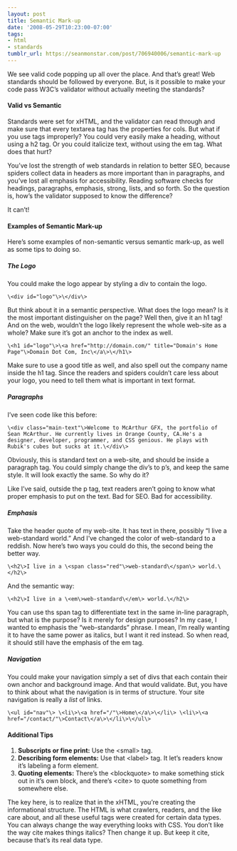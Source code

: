 ```yaml
---
layout: post
title: Semantic Mark-up
date: '2008-05-29T10:23:00-07:00'
tags:
- html
- standards
tumblr_url: https://seanmonstar.com/post/706940006/semantic-mark-up
---
```

We see valid code popping up all over the place. And that’s great! Web standards should be followed by everyone. But, is it possible to make your code pass W3C’s validator without actually meeting the standards?

#### Valid vs Semantic

Standards were set for xHTML, and the validator can read through and make sure that every textarea tag has the properties for cols. But what if you use tags improperly? You could very easily make a heading, without using a h2 tag. Or you could italicize text, without using the em tag. What does that hurt?

You’ve lost the strength of web standards in relation to better SEO, because spiders collect data in headers as more important than in paragraphs, and you’ve lost all emphasis for accessibility. Reading software checks for headings, paragraphs, emphasis, strong, lists, and so forth. So the question is, how’s the validator supposed to know the difference?

It can’t!

#### Examples of Semantic Mark-up

Here’s some examples of non-semantic versus semantic mark-up, as well as some tips to doing so.

##### The Logo

You could make the logo appear by styling a div to contain the logo.

    \<div id="logo"\>\</div\>

But think about it in a semantic perspective. What does the logo mean? Is it the most important distinguisher on the page? Well then, give it an h1 tag! And on the web, wouldn’t the logo likely represent the whole web-site as a whole? Make sure it’s got an anchor to the index as well.

    \<h1 id="logo"\>\<a href="http://domain.com/" title="Domain's Home Page"\>Domain Dot Com, Inc\</a\>\</h1\>

Make sure to use a good title as well, and also spell out the company name inside the h1 tag. Since the readers and spiders couldn’t care less about your logo, you need to tell them what is important in text format.

##### Paragraphs

I’ve seen code like this before:

    \<div class="main-text"\>Welcome to McArthur GFX, the portfolio of Sean McArthur. He currently lives in Orange County, CA.He's a designer, developer, programmer, and CSS genious. He plays with Rubik's cubes but sucks at it.\</div\>

Obviously, this is standard text on a web-site, and should be inside a paragraph tag. You could simply change the div’s to p’s, and keep the same style. It will look exactly the same. So why do it?

Like I’ve said, outside the p tag, text readers aren’t going to know what proper emphasis to put on the text. Bad for SEO. Bad for accessibility.

##### Emphasis

Take the header quote of my web-site. It has text in there, possibly “I live a web-standard world.” And I’ve changed the color of web-standard to a reddish. Now here’s two ways you could do this, the second being the better way.

    \<h2\>I live in a \<span class="red"\>web-standard\</span\> world.\</h2\>

And the semantic way:

    \<h2\>I live in a \<em\>web-standard\</em\> world.\</h2\>

You can use ths span tag to differentiate text in the same in-line paragraph, but what is the purpose? Is it merely for design purposes? In my case, I wanted to emphasis the “web-standards” phrase. I mean, I’m really wanting it to have the same power as italics, but I want it red instead. So when read, it should still have the emphasis of the em tag.

##### Navigation

You could make your navigation simply a set of divs that each contain their own anchor and background image. And that would validate. But, you have to think about what the navigation is in terms of structure. Your site navigation is really a _list_ of links.

    \<ul id="nav"\> \<li\>\<a href="/"\>Home\</a\>\</li\> \<li\>\<a href="/contact/"\>Contact\</a\>\</li\>\</ul\>

#### Additional Tips

1. **Subscripts or fine print:** Use the \<small\> tag.
2. **Describing form elements:** Use that \<label\> tag. It let’s readers know it’s labeling a form element.
3. **Quoting elements:** There’s the \<blockquote\> to make something stick out in it’s own block, and there’s \<cite\> to quote something from somewhere else.

The key here, is to realize that in the xHTML, you’re creating the informational structure. The HTML is what crawlers, readers, and the like care about, and all these useful tags were created for certain data types. You can always change the way everything looks with CSS. You don’t like the way cite makes things italics? Then change it up. But keep it cite, because that’s its real data type.

